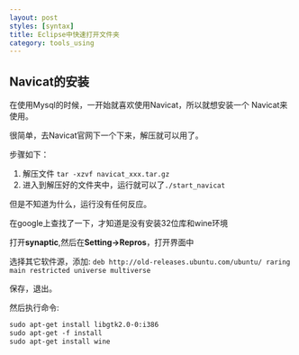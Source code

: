 ```yaml
---
layout: post
styles: [syntax]
title: Eclipse中快速打开文件夹
category: tools_using
---
```


## Navicat的安装

在使用Mysql的时候，一开始就喜欢使用Navicat，所以就想安装一个
Navicat来使用。

很简单，去Navicat官网下一个下来，解压就可以用了。

步骤如下：

1.  解压文件
 `tar -xzvf navicat_xxx.tar.gz`
2. 进入到解压好的文件夹中，运行就可以了`./start_navicat`

但是不知道为什么，运行没有任何反应。

在google上查找了一下，才知道是没有安装32位库和wine环境

打开**synaptic**,然后在**Setting->Repros**，打开界面中

选择其它软件源，添加:
`deb http://old-releases.ubuntu.com/ubuntu/ raring main restricted universe multiverse`

保存，退出。

然后执行命令:

```xml
sudo apt-get install libgtk2.0-0:i386
sudo apt-get -f install
sudo apt-get install wine
```
